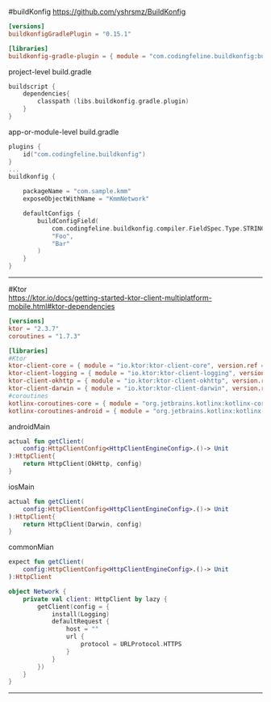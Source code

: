 #buildKonfig
https://github.com/yshrsmz/BuildKonfig
```toml
[versions]
buildkonfigGradlePlugin = "0.15.1"

[libraries]
buildkonfig-gradle-plugin = { module = "com.codingfeline.buildkonfig:buildkonfig-gradle-plugin", version.ref = "buildkonfigGradlePlugin" }
```
project-level build.gradle

```kotlin
buildscript {
    dependencies{
        classpath (libs.buildkonfig.gradle.plugin)
    }
}
```
app-or-module-level build.gradle
```kotlin
plugins {
    id("com.codingfeline.buildkonfig")
}
...
buildkonfig {

    packageName = "com.sample.kmm"
    exposeObjectWithName = "KmmNetwork"

    defaultConfigs {
        buildConfigField(
            com.codingfeline.buildkonfig.compiler.FieldSpec.Type.STRING,
            "Foo",
            "Bar"
        )
    }
}
```
-------------------
#Ktor <br>
https://ktor.io/docs/getting-started-ktor-client-multiplatform-mobile.html#ktor-dependencies
```toml
[versions]
ktor = "2.3.7"
coroutines = "1.7.3"

[libraries]
#Ktor
ktor-client-core = { module = "io.ktor:ktor-client-core", version.ref = "ktor" }
ktor-client-logging = { module = "io.ktor:ktor-client-logging", version.ref = "ktor" }
ktor-client-okhttp = { module = "io.ktor:ktor-client-okhttp", version.ref = "ktor" }
ktor-client-darwin = { module = "io.ktor:ktor-client-darwin", version.ref = "ktor" }
#coroutines
kotlinx-coroutines-core = { module = "org.jetbrains.kotlinx:kotlinx-coroutines-core", version.ref = "coroutines" }
kotlinx-coroutines-android = { module = "org.jetbrains.kotlinx:kotlinx-coroutines-android", version.ref = "coroutines" }
```
androidMain
```kotlin
actual fun getClient(
    config:HttpClientConfig<HttpClientEngineConfig>.()-> Unit
):HttpClient{
    return HttpClient(OkHttp, config)
}
```

iosMain
```kotlin
actual fun getClient(
    config:HttpClientConfig<HttpClientEngineConfig>.()-> Unit
):HttpClient{
    return HttpClient(Darwin, config)
}
```
commonMian
```kotlin
expect fun getClient(
    config:HttpClientConfig<HttpClientEngineConfig>.()-> Unit
):HttpClient

object Network {
    private val client: HttpClient by lazy {
        getClient(config = {
            install(Logging)
            defaultRequest {
                host = ""
                url {
                    protocol = URLProtocol.HTTPS
                }
            }
        })
    }
}

```

------------
